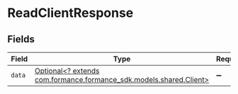 # ReadClientResponse


## Fields

| Field                                                                                               | Type                                                                                                | Required                                                                                            | Description                                                                                         |
| --------------------------------------------------------------------------------------------------- | --------------------------------------------------------------------------------------------------- | --------------------------------------------------------------------------------------------------- | --------------------------------------------------------------------------------------------------- |
| `data`                                                                                              | [Optional<? extends com.formance.formance_sdk.models.shared.Client>](../../models/shared/Client.md) | :heavy_minus_sign:                                                                                  | N/A                                                                                                 |